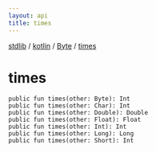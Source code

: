 ```yaml
---
layout: api
title: times
---
```

[stdlib](../../index.html) / [kotlin](../index.html) / [Byte](index.html) / [times](times.html)

# times

```
public fun times(other: Byte): Int
public fun times(other: Char): Int
public fun times(other: Double): Double
public fun times(other: Float): Float
public fun times(other: Int): Int
public fun times(other: Long): Long
public fun times(other: Short): Int
```
